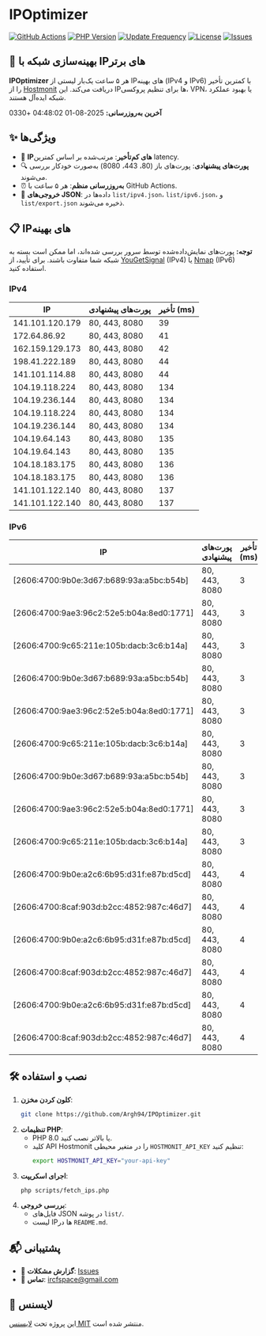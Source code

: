 # IPOptimizer

[![GitHub Actions](https://github.com/Argh94/IPOptimizer/workflows/IPOptimizer/badge.svg)](https://github.com/Argh94/IPOptimizer/actions)
[![PHP Version](https://img.shields.io/badge/PHP-8.0-blue)](https://www.php.net)
[![Update Frequency](https://img.shields.io/badge/Updates-Every%205%20Hours-green)](https://github.com/Argh94/IPOptimizer)
[![License](https://img.shields.io/badge/License-MIT-yellow)](https://opensource.org/licenses/MIT)
[![Issues](https://img.shields.io/github/issues/Argh94/IPOptimizer)](https://github.com/Argh94/IPOptimizer/issues)

## 🚀 بهینه‌سازی شبکه با IPهای برتر

**IPOptimizer** هر ۵ ساعت یک‌بار لیستی از IPهای بهینه (IPv4 و IPv6) با کمترین تأخیر را از [Hostmonit](https://hostmonit.com/) دریافت می‌کند. این IPها برای تنظیم پروکسی، VPN، یا بهبود عملکرد شبکه ایده‌آل هستند.

**آخرین به‌روزرسانی:** 2025-08-01 04:48:02 +0330

## ✨ ویژگی‌ها
- 📡 **IPهای کم‌تأخیر**: مرتب‌شده بر اساس کمترین latency.
- 🔍 **پورت‌های پیشنهادی**: پورت‌های باز (80، 443، 8080) به‌صورت خودکار بررسی می‌شوند.
- ⏰ **به‌روزرسانی منظم**: هر ۵ ساعت با GitHub Actions.
- 📄 **خروجی‌های JSON**: داده‌ها در `list/ipv4.json`، `list/ipv6.json`، و `list/export.json` ذخیره می‌شوند.

## 📋 IPهای بهینه

**توجه:** پورت‌های نمایش‌داده‌شده توسط سرور بررسی شده‌اند، اما ممکن است بسته به شبکه شما متفاوت باشند. برای تأیید، از [YouGetSignal](https://www.yougetsignal.com/tools/open-ports/) (IPv4) یا [Nmap](https://nmap.org/) (IPv6) استفاده کنید.

### IPv4
| IP | پورت‌های پیشنهادی | تأخیر (ms) |
|----|-------------------|------------|
| 141.101.120.179 | 80, 443, 8080 | 39 |
| 172.64.86.92 | 80, 443, 8080 | 41 |
| 162.159.129.173 | 80, 443, 8080 | 42 |
| 198.41.222.189 | 80, 443, 8080 | 44 |
| 141.101.114.88 | 80, 443, 8080 | 44 |
| 104.19.118.224 | 80, 443, 8080 | 134 |
| 104.19.236.144 | 80, 443, 8080 | 134 |
| 104.19.118.224 | 80, 443, 8080 | 134 |
| 104.19.236.144 | 80, 443, 8080 | 134 |
| 104.19.64.143 | 80, 443, 8080 | 135 |
| 104.19.64.143 | 80, 443, 8080 | 135 |
| 104.18.183.175 | 80, 443, 8080 | 136 |
| 104.18.183.175 | 80, 443, 8080 | 136 |
| 141.101.122.140 | 80, 443, 8080 | 137 |
| 141.101.122.140 | 80, 443, 8080 | 137 |

### IPv6
| IP | پورت‌های پیشنهادی | تأخیر (ms) |
|----|-------------------|------------|
| [2606:4700:9b0e:3d67:b689:93a:a5bc:b54b] | 80, 443, 8080 | 3 |
| [2606:4700:9ae3:96c2:52e5:b04a:8ed0:1771] | 80, 443, 8080 | 3 |
| [2606:4700:9c65:211e:105b:dacb:3c6:b14a] | 80, 443, 8080 | 3 |
| [2606:4700:9b0e:3d67:b689:93a:a5bc:b54b] | 80, 443, 8080 | 3 |
| [2606:4700:9ae3:96c2:52e5:b04a:8ed0:1771] | 80, 443, 8080 | 3 |
| [2606:4700:9c65:211e:105b:dacb:3c6:b14a] | 80, 443, 8080 | 3 |
| [2606:4700:9b0e:3d67:b689:93a:a5bc:b54b] | 80, 443, 8080 | 3 |
| [2606:4700:9ae3:96c2:52e5:b04a:8ed0:1771] | 80, 443, 8080 | 3 |
| [2606:4700:9c65:211e:105b:dacb:3c6:b14a] | 80, 443, 8080 | 3 |
| [2606:4700:9b0e:a2c6:6b95:d31f:e87b:d5cd] | 80, 443, 8080 | 4 |
| [2606:4700:8caf:903d:b2cc:4852:987c:46d7] | 80, 443, 8080 | 4 |
| [2606:4700:9b0e:a2c6:6b95:d31f:e87b:d5cd] | 80, 443, 8080 | 4 |
| [2606:4700:8caf:903d:b2cc:4852:987c:46d7] | 80, 443, 8080 | 4 |
| [2606:4700:9b0e:a2c6:6b95:d31f:e87b:d5cd] | 80, 443, 8080 | 4 |
| [2606:4700:8caf:903d:b2cc:4852:987c:46d7] | 80, 443, 8080 | 4 |

## 🛠️ نصب و استفاده
1. **کلون کردن مخزن**:
   ```bash
   git clone https://github.com/Argh94/IPOptimizer.git
   ```
2. **تنظیمات PHP**:
   - PHP 8.0 یا بالاتر نصب کنید.
   - کلید API Hostmonit را در متغیر محیطی `HOSTMONIT_API_KEY` تنظیم کنید:
     ```bash
     export HOSTMONIT_API_KEY="your-api-key"
     ```
3. **اجرای اسکریپت**:
   ```bash
   php scripts/fetch_ips.php
   ```
4. **بررسی خروجی**:
   - فایل‌های JSON در پوشه `list/`.
   - لیست IPها در `README.md`.

## 📬 پشتیبانی
- 🐛 **گزارش مشکلات**: [Issues](https://github.com/Argh94/IPOptimizer/issues)
- 📧 **تماس**: [ircfspace@gmail.com](mailto:ircfspace@gmail.com)

## 📄 لایسنس
این پروژه تحت [لایسنس MIT](https://github.com/Argh94/HandWave/blob/main/LICENCE) منتشر شده است.
